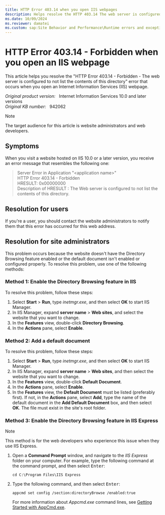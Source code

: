 ```yaml
---
title: HTTP Error 403.14 when you open IIS webpages
description: Helps resolve the HTTP 403.14 The web server is configured to not list the contents of this directory error when you visit an Internet Information Services webpage.
ms.date: 10/09/2024
ms.reviewer: damatei
ms.custom: sap:Site Behavior and Performance\Runtime errors and exceptions, including HTTP 400 and 50x errors
---
```

# HTTP Error 403.14 - Forbidden when you open an IIS webpage

This article helps you resolve the "HTTP Error 403.14 - Forbidden - The web server is configured to not list the contents of this directory" error that occurs when you open an Internet Information Services (IIS) webpage.

_Original product version:_ &nbsp; Internet Information Services 10.0 and later versions  
_Original KB number:_ &nbsp; 942062

> [!NOTE]
>
> The target audience for this article is website administrators and web developers.

## Symptoms

When you visit a website hosted on IIS 10.0 or a later version, you receive an error message that resembles the following one:

> Server Error in Application "\<application name\>"  
> HTTP Error 403.14 - Forbidden  
> HRESULT: 0x00000000  
> Description of HRESULT : The Web server is configured to not list the contents of this directory.

## Resolution for users

If you're a user, you should contact the website administrators to notify them that this error has occurred for this web address.

## Resolution for site administrators

This problem occurs because the website doesn't have the Directory Browsing feature enabled or the default document isn't enabled or configured properly. To resolve this problem, use one of the following methods:

### Method 1: Enable the Directory Browsing feature in IIS

To resolve this problem, follow these steps:

1. Select **Start** > **Run**, type *inetmgr.exe*, and then select **OK** to start IIS Manager.
1. In IIS Manager, expand **server name** > **Web sites**, and select the website that you want to change.
1. In the **Features** view, double-click **Directory Browsing**.
1. In the **Actions** pane, select **Enable**.

### Method 2: Add a default document

To resolve this problem, follow these steps:

1. Select **Start** > **Run**, type *inetmgr.exe*, and then select **OK** to start IIS Manager.
1. In IIS Manager, expand **server name** > **Web sites**, and then select the website that you want to change.
1. In the **Features** view, double-click **Default Document**.
1. In the **Actions** pane, select **Enable**.
1. In the **Features** view, the **Default Document** must be listed (preferably first). If not, in the **Actions** pane, select **Add**, type the name of the default document in the **Add Default Document** box, and then select **OK**. The file must exist in the site's root folder.

### Method 3: Enable the Directory Browsing feature in IIS Express

> [!NOTE]
> This method is for the web developers who experience this issue when they use IIS Express.

1. Open a **Command Prompt** window, and navigate to the *IIS Express* folder on your computer. For example, type the following command at the command prompt, and then select <kbd>Enter</kbd>:

    ```console
    cd C:\Program Files\IIS Express
    ```

2. Type the following command, and then select <kbd>Enter</kbd>:

    ```console
    appcmd set config /section:directoryBrowse /enabled:true
    ```

    For more information about *Appcmd.exe* command lines, see [Getting Started with AppCmd.exe](/iis/get-started/getting-started-with-iis/getting-started-with-appcmdexe).
